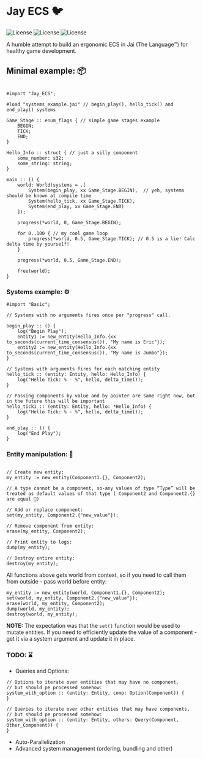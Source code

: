 
# Jay ECS 🐦

![License](https://img.shields.io/badge/lang-JAI-orange.svg) ![License](https://img.shields.io/badge/license-Apache_2.0-blue.svg) ![License](https://img.shields.io/badge/badges-included-green.svg)

A humble attempt to build an ergonomic ECS in Jai (The Language™) for healthy game development. 

## Minimal example: 📦

```odin

#import "Jay_ECS";

#load "systems_example.jai" // begin_play(), hello_tick() and end_play() systems

Game_Stage :: enum_flags { // simple game stages example
    BEGIN;
    TICK;
    END;
}

Hello_Info :: struct { // just a silly component
    some_number: s32;
    some_string: string;
}

main :: () {
    world: World(systems = .[
        System(begin_play, xx Game_Stage.BEGIN),  // yeh, systems should be known at compile time
        System(hello_tick, xx Game_Stage.TICK),
        System(end_play, xx Game_Stage.END)
    ]);

    progress(*world, 0, Game_Stage.BEGIN);

    for 0..100 { // my cool game loop
        progress(*world, 0.5, Game_Stage.TICK); // 0.5 is a lie! Calc delta time by yourself! 
    }

    progress(*world, 0.5, Game_Stage.END);

    free(world);
}

```

### Systems example: ⚙️
```odin
#import "Basic";

// Systems with no arguments fires once per "progress" call.

begin_play :: () {
    log("Begin Play");
    entity1 := new_entity(Hello_Info.{xx to_seconds(current_time_consensus()), "My name is Eric"});
    entity2 := new_entity(Hello_Info.{xx to_seconds(current_time_consensus()), "My name is Jumbo"});
}

// Systems with arguments fires for each matching entity 
hello_tick :: (entity: Entity, hello: Hello_Info) {
    log("Hello Tick: % - %", hello, delta_time());
}

// Passing components by value and by pointer are same right now, but in the future this will be important
hello_tick1 :: (entity: Entity, hello: *Hello_Info) {
    log("Hello Tick: % - %", hello, delta_time());
}

end_play :: () {
    log("End Play");
}
```


### Entity manipulation: 🔬
```odin

// Create new entity:
my_entity := new_entity(Component1.{}, Component2); 

// A type cannot be a component, so-any values of type “Type” will be treated as default values of that type ( Component2 and Component2.{} are equal 🤪) 

// Add or replace component:
set(my_entity, Component2.{"new_value"});

// Remove component from entity:
erase(my_entity, Component2);

// Print entity to logs:
dump(my_entity);

// Destroy entire entity:
destroy(my_entity);

```

All functions above gets world from context, so if you need to call them from outside - pass world before entity:
```odin
my_entity := new_entity(world, Component1.{}, Component2);
set(world, my_entity, Component2.{"new_value"});
erase(world, my_entity, Component2);
dump(world, my_entity);
destroy(world, my_entity);
```

**NOTE:** The expectation was that the `set()` function would be used to mutate entities. If you need to efficiently update the value of a component - get it via a system argument and update it in place.

### TODO: ⌛

 - Queries and Options:
 ```odin
 // Options to iterate over entities that may have no component, 
 // but should pe processed somehow:
 system_with_option :: (entity: Entity, comp: Option(Component)) {
 }
 
 // Queries to iterate over other entities that may have components, 
 // but should pe processed somehow:
 system_with_option :: (entity: Entity, others: Query(Component, Other_Component)) {
 }
 ```
 - Auto-Parallelization
 - Advanced system management (ordering, bundling and other) 